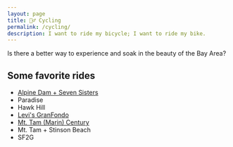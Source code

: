 ```yaml
---
layout: page
title: 🚴‍♂️ Cycling
permalink: /cycling/
description: I want to ride my bicycle; I want to ride my bike.
---
```

Is there a better way to experience and soak in the beauty of the Bay Area?

## Some favorite rides
- [Alpine Dam + Seven Sisters](/alpine-dam/)
- Paradise
- Hawk Hill
- [Levi's GranFondo](/levis/)
- [Mt. Tam (Marin) Century](/mt-tam-century/)
- Mt. Tam + Stinson Beach
- SF2G